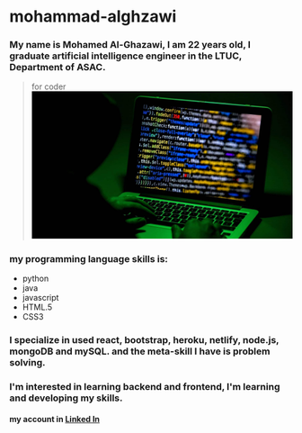 # mohammad-alghzawi

### My name is Mohamed Al-Ghazawi, I am 22 years old, I graduate **artificial intelligence engineer** in the LTUC, Department of ASAC.



> for coder
![coder](./MyImage/hacker-scaled-e1645110068231.jpg)

### my programming language skills is:
* python
* java
* javascript 
* HTML.5
* CSS3

### I specialize in used react, bootstrap, heroku, netlify, node.js, mongoDB and mySQL. and the meta-skill I have is problem solving.

### I'm interested in learning backend and frontend, I'm learning and developing my skills.

#### my account in [Linked In](https://www.linkedin.com/in/mohammad-alghzawi-1b0297232/)
